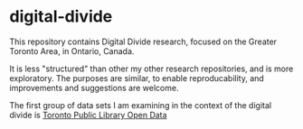# digital-divide

This repository contains Digital Divide research, focused on the Greater Toronto Area, in Ontario, Canada.

It is less "structured" than other my other research repositories, and is more exploratory.
The purposes are similar, to enable reproducability, and improvements and suggestions are welcome.

The first group of data sets I am examining in the context of the digital divide is [Toronto Public Library Open Data](https://github.com/ultush/digital-divide/blob/master/toronto-public-library.md)
